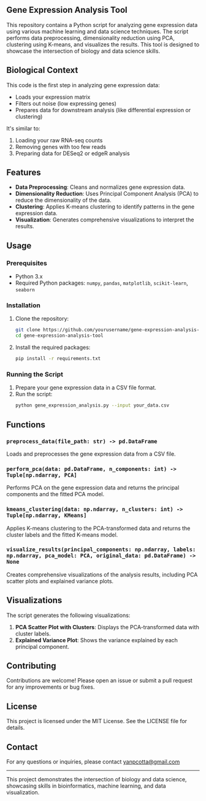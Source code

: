 ## Gene Expression Analysis Tool
This repository contains a Python script for analyzing gene expression data using various machine learning and data science techniques. The script performs data preprocessing, dimensionality reduction using PCA, clustering using K-means, and visualizes the results. This tool is designed to showcase the intersection of biology and  data science skills.

## Biological Context
This code is the first step in analyzing gene expression data:
- Loads your expression matrix
- Filters out noise (low expressing genes)
- Prepares data for downstream analysis (like differential expression or clustering)

It's similar to:
1. Loading your raw RNA-seq counts
2. Removing genes with too few reads
3. Preparing data for DESeq2 or edgeR analysis

## Features
- **Data Preprocessing**: Cleans and normalizes gene expression data.
- **Dimensionality Reduction**: Uses Principal Component Analysis (PCA) to reduce the dimensionality of the data.
- **Clustering**: Applies K-means clustering to identify patterns in the gene expression data.
- **Visualization**: Generates comprehensive visualizations to interpret the results.

## Usage
### Prerequisites
- Python 3.x
- Required Python packages: `numpy`, `pandas`, `matplotlib`, `scikit-learn`, `seaborn`

### Installation
1. Clone the repository:
    ```sh
    git clone https://github.com/yourusername/gene-expression-analysis-tool.git
    cd gene-expression-analysis-tool
    ```

2. Install the required packages:
    ```sh
    pip install -r requirements.txt
    ```

### Running the Script
1. Prepare your gene expression data in a CSV file format.
2. Run the script:
    ```sh
    python gene_expression_analysis.py --input your_data.csv
    ```


## Functions

### `preprocess_data(file_path: str) -> pd.DataFrame`
Loads and preprocesses the gene expression data from a CSV file.

### `perform_pca(data: pd.DataFrame, n_components: int) -> Tuple[np.ndarray, PCA]`
Performs PCA on the gene expression data and returns the principal components and the fitted PCA model.

### `kmeans_clustering(data: np.ndarray, n_clusters: int) -> Tuple[np.ndarray, KMeans]`
Applies K-means clustering to the PCA-transformed data and returns the cluster labels and the fitted K-means model.

### `visualize_results(principal_components: np.ndarray, labels: np.ndarray, pca_model: PCA, original_data: pd.DataFrame) -> None`
Creates comprehensive visualizations of the analysis results, including PCA scatter plots and explained variance plots.

## Visualizations
The script generates the following visualizations:

1. **PCA Scatter Plot with Clusters**: Displays the PCA-transformed data with cluster labels.
2. **Explained Variance Plot**: Shows the variance explained by each principal component.

## Contributing
Contributions are welcome! Please open an issue or submit a pull request for any improvements or bug fixes.

## License
This project is licensed under the MIT License. See the LICENSE file for details.

## Contact
For any questions or inquiries, please contact yanpcotta@gmail.com

---

This project demonstrates the intersection of biology and data science, showcasing skills in bioinformatics, machine learning, and data visualization.